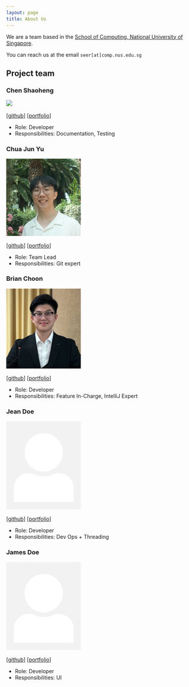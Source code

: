 ```yaml
---
layout: page
title: About Us
---
```


We are a team based in the [School of Computing, National University of Singapore](https://www.comp.nus.edu.sg).

You can reach us at the email `seer[at]comp.nus.edu.sg`

## Project team

### Chen Shaoheng

<img src="images/cshao02.png" width="200px">

[[github](https://github.com/cshao02)]
[[portfolio](team/johndoe.md)]

* Role: Developer
* Responsibilities: Documentation, Testing

### Chua Jun Yu

<img src="images/chuajunyu.png" width="200px">

[[github](http://github.com/chuajunyu)]
[[portfolio](team/johndoe.md)]

* Role: Team Lead
* Responsibilities: Git expert

### Brian Choon

<img src="images/brianchoon.png" width="200px">

[[github](http://github.com/brianchoon)] [[portfolio](team/brianchoon.md)]

* Role: Developer
* Responsibilities: Feature In-Charge, IntelliJ Expert

### Jean Doe

<img src="images/johndoe.png" width="200px">

[[github](http://github.com/johndoe)]
[[portfolio](team/johndoe.md)]

* Role: Developer
* Responsibilities: Dev Ops + Threading

### James Doe

<img src="images/johndoe.png" width="200px">

[[github](http://github.com/johndoe)]
[[portfolio](team/johndoe.md)]

* Role: Developer
* Responsibilities: UI
